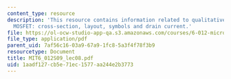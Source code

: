 ```yaml
---
content_type: resource
description: 'This resource contains information related to qualitative operation,
  MOSFET: cross-section, layout, symbols and drain current.'
file: https://ol-ocw-studio-app-qa.s3.amazonaws.com/courses/6-012-microelectronic-devices-and-circuits-spring-2009/1aadf127cb5e71ec1577aa244e2b3773_MIT6_012S09_lec08.pdf
file_type: application/pdf
parent_uid: 7af56c16-03a9-67a9-1fc8-5a3f4f78f3b9
resourcetype: Document
title: MIT6_012S09_lec08.pdf
uid: 1aadf127-cb5e-71ec-1577-aa244e2b3773
---
```

